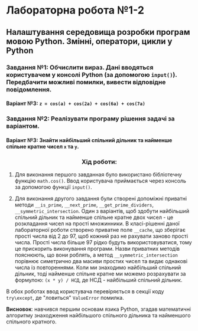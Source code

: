 # Лабораторна робота №1-2
## Налаштування середовища розробки програм мовою Python. Змінні, оператори, цикли у Python
### Завдання №1: Обчислити вираз. Дані вводяться користувачем у консолі Python (за допомогою `input()`). Передбачити можливі помилки, вивести відповідне повідомлення.

#### Варіант №3: `z = cos(a) + cos(2a) + cos(6a) + cos(7a)`

### Завдання №2: Реалізувати програму рішення задачі за варіантом.

#### Варіант №3: Знайти найбільший спільний дільник та найменше спільне кратне чисел `x` та `y`.
### <div align="center">Хід роботи:</div>
1. Для виконання першого завданная було використано бібліотечну функцію `math.cos()`.
Ввод користувача приймається через консоль за допомогою функції `input()`.
   
2. Для виконання другого завдання були створені допоміжні приватні методи `__is_prime`, `__next_prime`, 
   `__get_prime_dividers`, `__symmetric_intersection`. 
   Один з варіантів, щоб здобути найбільший спільний дільник та найменше спільне кратне двох чисел - 
   це розкладання чисел на прості множинники. В класі-рішенні даної лабораторної роботи
   створено приватне поле `__cache`, що зберігає прості числа від 2 до 97, щоб кожний раз не рахувати
   заново прості числа. Прості числа більше 97 рідко будуть використовуватися, тому це прискорить виконування
   програми. Назви приватних методів пояснюють, що вони роблять, а метод `__symmetric_intersection` порівнює
   симетрично два масиви простих чисел та видає однакові числа із повтореннями.
   Коли ми знаходимо найбільший спільний дільник, тоді найменше спільне кратне ми можемо розрахувати за 
   формулою: `(x * y) / НСД`, де НСД - найбільший спільний дільник.
   
В обох роботах ввод користувача перевіряється в секції коду `try\except`, де "ловиться" `ValueError` помилка.

**Висновок**: навчився першим основам язика Python, згадав математичні алгоритму знаходження 
найбільшого спільного дільника та найменшого спільного кратного. 
